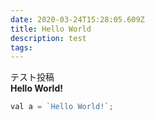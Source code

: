 ```yaml
---
date: 2020-03-24T15:28:05.609Z
title: Hello World
description: test
tags:
---
```


テスト投稿  
**Hello World!**

```javascript
val a = `Hello World!`;
```
